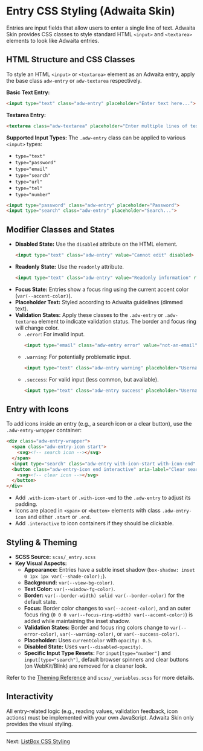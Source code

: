# Entry CSS Styling (Adwaita Skin)

Entries are input fields that allow users to enter a single line of text. Adwaita Skin provides CSS classes to style standard HTML `<input>` and `<textarea>` elements to look like Adwaita entries.

## HTML Structure and CSS Classes

To style an HTML `<input>` or `<textarea>` element as an Adwaita entry, apply the base class `adw-entry` or `adw-textarea` respectively.

**Basic Text Entry:**
```html
<input type="text" class="adw-entry" placeholder="Enter text here...">
```

**Textarea Entry:**
```html
<textarea class="adw-textarea" placeholder="Enter multiple lines of text..."></textarea>
```

**Supported Input Types:**
The `.adw-entry` class can be applied to various `<input>` types:
*   `type="text"`
*   `type="password"`
*   `type="email"`
*   `type="search"`
*   `type="url"`
*   `type="tel"`
*   `type="number"`

```html
<input type="password" class="adw-entry" placeholder="Password">
<input type="search" class="adw-entry" placeholder="Search...">
```

## Modifier Classes and States

*   **Disabled State:** Use the `disabled` attribute on the HTML element.
    ```html
    <input type="text" class="adw-entry" value="Cannot edit" disabled>
    ```
*   **Readonly State:** Use the `readonly` attribute.
    ```html
    <input type="text" class="adw-entry" value="Readonly information" readonly>
    ```
*   **Focus State:** Entries show a focus ring using the current accent color (`var(--accent-color)`).
*   **Placeholder Text:** Styled according to Adwaita guidelines (dimmed text).
*   **Validation States:** Apply these classes to the `.adw-entry` or `.adw-textarea` element to indicate validation status. The border and focus ring will change color.
    *   `.error`: For invalid input.
        ```html
        <input type="email" class="adw-entry error" value="not-an-email" placeholder="Email">
        ```
    *   `.warning`: For potentially problematic input.
        ```html
        <input type="text" class="adw-entry warning" placeholder="Username is very short">
        ```
    *   `.success`: For valid input (less common, but available).
        ```html
        <input type="text" class="adw-entry success" placeholder="Username available">
        ```

## Entry with Icons

To add icons inside an entry (e.g., a search icon or a clear button), use the `.adw-entry-wrapper` container:

```html
<div class="adw-entry-wrapper">
  <span class="adw-entry-icon start">
    <svg><!-- search icon --></svg>
  </span>
  <input type="search" class="adw-entry with-icon-start with-icon-end" placeholder="Search...">
  <button class="adw-entry-icon end interactive" aria-label="Clear search">
    <svg><!-- clear icon --></svg>
  </button>
</div>
```
*   Add `.with-icon-start` or `.with-icon-end` to the `.adw-entry` to adjust its padding.
*   Icons are placed in `<span>` or `<button>` elements with class `.adw-entry-icon` and either `.start` or `.end`.
*   Add `.interactive` to icon containers if they should be clickable.

## Styling & Theming

*   **SCSS Source:** `scss/_entry.scss`
*   **Key Visual Aspects:**
    *   **Appearance:** Entries have a subtle inset shadow (`box-shadow: inset 0 1px 1px var(--shade-color);`).
    *   **Background:** `var(--view-bg-color)`.
    *   **Text Color:** `var(--window-fg-color)`.
    *   **Border:** `var(--border-width) solid var(--border-color)` for the default state.
    *   **Focus:** Border color changes to `var(--accent-color)`, and an outer focus ring (`0 0 0 var(--focus-ring-width) var(--accent-color)`) is added while maintaining the inset shadow.
    *   **Validation States:** Border and focus ring colors change to `var(--error-color)`, `var(--warning-color)`, or `var(--success-color)`.
    *   **Placeholder:** Uses `currentColor` with `opacity: 0.5`.
    *   **Disabled State:** Uses `var(--disabled-opacity)`.
    *   **Specific Input Type Resets:** For `input[type="number"]` and `input[type="search"]`, default browser spinners and clear buttons (on WebKit/Blink) are removed for a cleaner look.

Refer to the [Theming Reference](../general/theming.md) and `scss/_variables.scss` for more details.

## Interactivity

All entry-related logic (e.g., reading values, validation feedback, icon actions) must be implemented with your own JavaScript. Adwaita Skin only provides the visual styling.

---
Next: [ListBox CSS Styling](./listbox.md)
